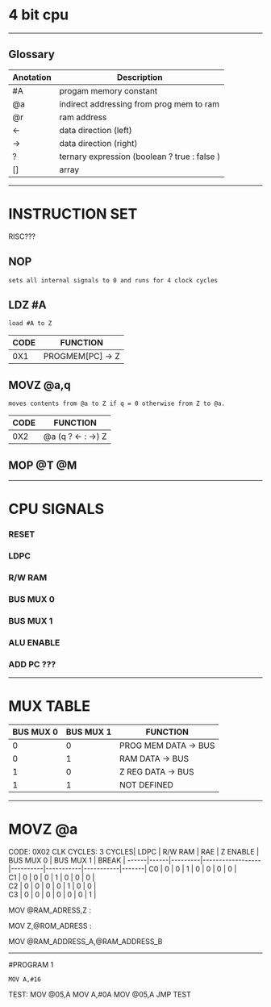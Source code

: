 # 4 bit cpu
-----------
##  Glossary

Anotation | Description 
-----|-----------| 
#A   | progam memory constant
@a   | indirect addressing from prog mem to ram
@r   | ram address
<-   | data direction (left)  
->   | data direction (right)  
?    | ternary expression (boolean ? true : false )
[]   | array

-----------

# INSTRUCTION SET
RISC???

## NOP
    sets all internal signals to 0 and runs for 4 clock cycles

## LDZ #A
    load #A to Z

CODE | FUNCTION 
-----|-----------| 
0X1  |   PROGMEM[PC] -> Z 
   
## MOVZ @a,q 
    moves contents from @a to Z if q = 0 otherwise from Z to @a.  

CODE | FUNCTION 
-----|-----------| 
0X2  |   @a (q ? <- : ->) Z      


## MOP @T @M 
-----------
# CPU SIGNALS
### RESET
### LDPC
### R/W RAM
### BUS MUX 0
### BUS MUX 1
### ALU ENABLE
### ADD PC ???
-----------
# MUX TABLE

BUS MUX 0 | BUS MUX 1 | FUNCTION
----------|-----------|----------|   
0     |     0     |  PROG MEM DATA -> BUS 
0     |     1     |  RAM DATA -> BUS
1     |     0     |  Z REG DATA -> BUS
1     |     1     |  NOT DEFINED

-----------
# MOVZ @a

CODE: 0X02 
CLK CYCLES: 3
CYCLES| LDPC | R/W RAM | RAE           | Z ENABLE | BUS MUX 0 | BUS MUX 1 | BREAK | 
------|------|---------|------------------|----------|-----------|-----------|-------|
C0    |  0   |    0    |        1         |    0     |      0    |     0     |   0   |   
C1    |  0   |    0    |        0         |    1     |      0    |     0     |   0   |    
C2    |  0   |    0    |        0         |    0     |      1    |     0     |   0   |        
C3    |  0   |    0    |        0         |    0     |      0    |     0     |   1   |


MOV @RAM_ADRESS,Z :

MOV Z,@ROM_ADRESS :

MOV @RAM_ADDRESS_A,@RAM_ADDRESS_B


-----------

#PROGRAM 1

    MOV A,#16
TEST:
    MOV @05,A
    MOV A,#0A
    MOV @05,A
    JMP TEST




